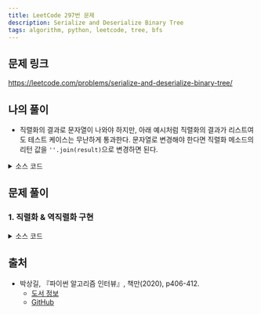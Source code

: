 ```yaml
---
title: LeetCode 297번 문제
description: Serialize and Deserialize Binary Tree
tags: algorithm, python, leetcode, tree, bfs
---
```


## 문제 링크

https://leetcode.com/problems/serialize-and-deserialize-binary-tree/

## 나의 풀이

- 직렬화의 결과로 문자열이 나와야 하지만, 아래 예시처럼 직렬화의 결과가 리스트여도 테스트 케이스는 무난하게 통과한다. 문자열로 변경해야 한다면 직렬화 메소드의 리턴 값을 `''.join(result)`으로 변경하면 된다.

<details>
<summary>소스 코드</summary>
<div markdown="1">

```python
import collections


class TreeNode:
    def __init__(self, x):
        self.val = x
        self.left = None
        self.right = None


class MySolution1:
    def serialize(self, root):
        result: list = []
        queue = collections.deque([root])

        # BFS 수행
        while queue:
            node = queue.popleft()
            if node is None:
                result.append(None)
                continue
            result.append(node.val)
            queue.append(node.left)
            queue.append(node.right)
            
        # 배열의 뒷부분에 붙은 모든 None을 제거
        while result:
            curr = result.pop()
            if curr is not None:
                result.append(curr)
                break

        return result

    def deserialize(self, data):
        # 직렬화 결과가 빈 리스트라면 역직렬화할 필요가 없음
        if not data:
            return None

        result = TreeNode(data[0])
        queue = collections.deque([result])

        # 이전 노드의 왼쪽/오른쪽 자식 노드를 동시에 처리
        for i in range(1, len(data), 2):
            node = queue.popleft()
            if node is None:
                continue

            # 왼쪽 노드
            if data[i] is not None:
                node.left = TreeNode(data[i])
                queue.append(node.left)
            # 오른쪽 노드
            if (i+1) < len(data) and data[i+1] is not None:
                node.right = TreeNode(data[i + 1])
                queue.append(node.right)

        return result
```

</div>
</details>

## 문제 풀이

### 1. 직렬화 & 역직렬화 구현

<details>
<summary>소스 코드</summary>
<div markdown="1">

```python
import collections


class TreeNode:
    def __init__(self, x):
        self.val = x
        self.left = None
        self.right = None


class Solution1:
    def serialize(self, root: TreeNode) -> str:
        queue = collections.deque([root])

        # 인덱스 0번은 None으로 고정
        # 문자열에서 None을 표현할 수 없으므로 #으로 대체
        result = ['#']

        # 트리 BFS 직렬화
        while queue:
            node = queue.popleft()
            if node:
                queue.append(node.left)
                queue.append(node.right)

                # 미리 노드 값을 문자열 형식으로 변환 후 result에 추가
                result.append(str(node.val))
            else:
                result.append('#')

        # 뒤에 필요 없는 None(#)이 여러 개 붙지만 역직렬화 과정에서 딱히 문제될 일은 없음
        return ' '.join(result)


    def deserialize(self, data: str) -> TreeNode:
        # 예외 처리
        if data == '# #':
            return None

        nodes = data.split()

        root = TreeNode(int(nodes[1]))
        queue = collections.deque([root])
        index = 2

        # 자식 노드 결과를 먼저 확인 후 큐 삽입 (런너 기법 참고)
        while queue:
            node = queue.popleft()

            # != 대신 is not을 쓰면 SyntaxWarning이 출력됨
            if nodes[index] != '#':
                node.left = TreeNode(int(nodes[index]))
                queue.append(node.left)
            index += 1

            if nodes[index] != '#':
                node.right = TreeNode(int(nodes[index]))
                queue.append(node.right)
            index += 1

        return root
```

</div>
</details>

## 출처

- 박상길, 『파이썬 알고리즘 인터뷰』, 책만(2020), p406-412.
  - [도서 정보](https://www.onlybook.co.kr/entry/algorithm-interview)
  - [GitHub](https://github.com/onlybooks/algorithm-interview)
